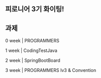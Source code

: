 ## 피로니어 3기 화이팅!

## 과제
0 week | PROGRAMMERS

1 week | CodingTestJava

2 week | SpringBootBoard

3 week | PROGRAMMERS lv3 & Convention
